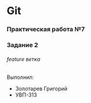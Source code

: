 # Git
### Практическая работа №7
### Задание 2
###### feature ветка

Выполнил:
* Золотарев Григорий
* УВП-313